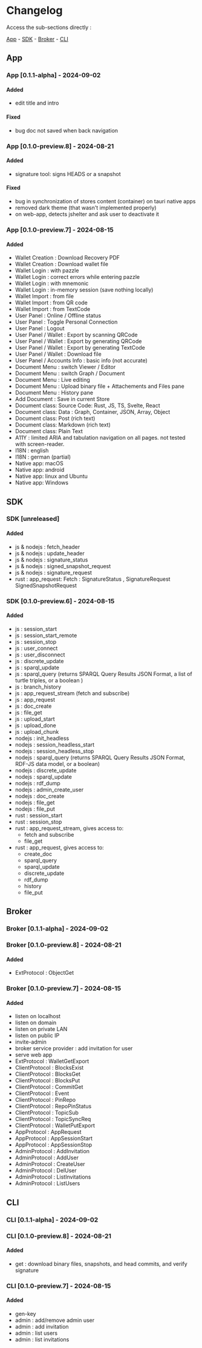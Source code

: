 # Changelog

Access the sub-sections directly :

[App](#app) - [SDK](#sdk) - [Broker](#broker) - [CLI](#cli)

## App

### App [0.1.1-alpha] - 2024-09-02

#### Added

-   edit title and intro

#### Fixed

-   bug doc not saved when back navigation

### App [0.1.0-preview.8] - 2024-08-21

#### Added

-   signature tool: signs HEADS or a snapshot

#### Fixed

-   bug in synchronization of stores content (container) on tauri native apps
-   removed dark theme (that wasn't implemented properly)
-   on web-app, detects jshelter and ask user to deactivate it

### App [0.1.0-preview.7] - 2024-08-15

#### Added

-   Wallet Creation : Download Recovery PDF
-   Wallet Creation : Download wallet file
-   Wallet Login : with pazzle
-   Wallet Login : correct errors while entering pazzle
-   Wallet Login : with mnemonic
-   Wallet Login : in-memory session (save nothing locally)
-   Wallet Import : from file
-   Wallet Import : from QR code
-   Wallet Import : from TextCode
-   User Panel : Online / Offline status
-   User Panel : Toggle Personal Connection
-   User Panel : Logout
-   User Panel / Wallet : Export by scanning QRCode
-   User Panel / Wallet : Export by generating QRCode
-   User Panel / Wallet : Export by generating TextCode
-   User Panel / Wallet : Download file
-   User Panel / Accounts Info : basic info (not accurate)
-   Document Menu : switch Viewer / Editor
-   Document Menu : switch Graph / Document
-   Document Menu : Live editing
-   Document Menu : Upload binary file + Attachements and Files pane
-   Document Menu : History pane
-   Add Document : Save in current Store
-   Document class: Source Code: Rust, JS, TS, Svelte, React
-   Document class: Data : Graph, Container, JSON, Array, Object
-   Document class: Post (rich text)
-   Document class: Markdown (rich text)
-   Document class: Plain Text
-   A11Y : limited ARIA and tabulation navigation on all pages. not tested with screen-reader.
-   I18N : english
-   I18N : german (partial)
-   Native app: macOS
-   Native app: android
-   Native app: linux and Ubuntu
-   Native app: Windows

## SDK

### SDK [unreleased]

#### Added

-   js & nodejs : fetch_header
-   js & nodejs : update_header
-   js & nodejs : signature_status
-   js & nodejs : signed_snapshot_request
-   js & nodejs : signature_request
-   rust : app_request: Fetch : SignatureStatus , SignatureRequest SignedSnapshotRequest

### SDK [0.1.0-preview.6] - 2024-08-15

#### Added

-   js : session_start
-   js : session_start_remote
-   js : session_stop
-   js : user_connect
-   js : user_disconnect
-   js : discrete_update
-   js : sparql_update
-   js : sparql_query (returns SPARQL Query Results JSON Format, a list of turtle triples, or a boolean )
-   js : branch_history
-   js : app_request_stream (fetch and subscribe)
-   js : app_request
-   js : doc_create
-   js : file_get
-   js : upload_start
-   js : upload_done
-   js : upload_chunk
-   nodejs : init_headless
-   nodejs : session_headless_start
-   nodejs : session_headless_stop
-   nodejs : sparql_query (returns SPARQL Query Results JSON Format, RDF-JS data model, or a boolean)
-   nodejs : discrete_update
-   nodejs : sparql_update
-   nodejs : rdf_dump
-   nodejs : admin_create_user
-   nodejs : doc_create
-   nodejs : file_get
-   nodejs : file_put
-   rust : session_start
-   rust : session_stop
-   rust : app_request_stream, gives access to:
    -   fetch and subscribe
    -   file_get
-   rust : app_request, gives access to:
    -   create_doc
    -   sparql_query
    -   sparql_update
    -   discrete_update
    -   rdf_dump
    -   history
    -   file_put

## Broker

### Broker [0.1.1-alpha] - 2024-09-02

### Broker [0.1.0-preview.8] - 2024-08-21

#### Added

-   ExtProtocol : ObjectGet

### Broker [0.1.0-preview.7] - 2024-08-15

#### Added

-   listen on localhost
-   listen on domain
-   listen on private LAN
-   listen on public IP
-   invite-admin
-   broker service provider : add invitation for user
-   serve web app
-   ExtProtocol : WalletGetExport
-   ClientProtocol : BlocksExist
-   ClientProtocol : BlocksGet
-   ClientProtocol : BlocksPut
-   ClientProtocol : CommitGet
-   ClientProtocol : Event
-   ClientProtocol : PinRepo
-   ClientProtocol : RepoPinStatus
-   ClientProtocol : TopicSub
-   ClientProtocol : TopicSyncReq
-   ClientProtocol : WalletPutExport
-   AppProtocol : AppRequest
-   AppProtocol : AppSessionStart
-   AppProtocol : AppSessionStop
-   AdminProtocol : AddInvitation
-   AdminProtocol : AddUser
-   AdminProtocol : CreateUser
-   AdminProtocol : DelUser
-   AdminProtocol : ListInvitations
-   AdminProtocol : ListUsers

## CLI

### CLI [0.1.1-alpha] - 2024-09-02

### CLI [0.1.0-preview.8] - 2024-08-21

#### Added

-   get : download binary files, snapshots, and head commits, and verify signature

### CLI [0.1.0-preview.7] - 2024-08-15

#### Added

-   gen-key
-   admin : add/remove admin user
-   admin : add invitation
-   admin : list users
-   admin : list invitations

